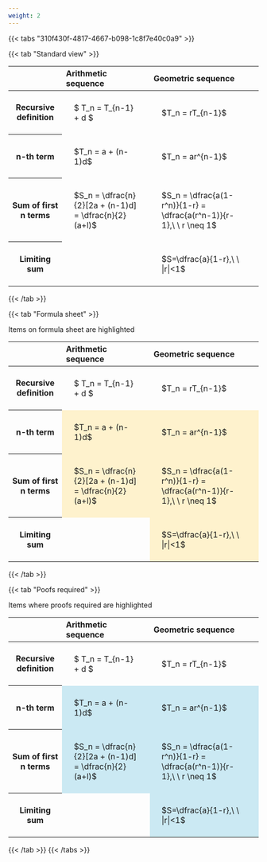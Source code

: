 ```yaml
---
weight: 2
---
```


{{< tabs "310f430f-4817-4667-b098-1c8f7e40c0a9" >}}

{{< tab "Standard view" >}}

<style type="text/css">
#T_105c5 th.col_heading {
  text-align: left;
  font-size: 1em;
}
#T_105c5 td {
  text-align: left;
  font-size: 1em;
  padding: 1.5em;
}
</style>
<table id="T_105c5">
  <thead>
    <tr>
      <th class="blank level0" >&nbsp;</th>
      <th id="T_105c5_level0_col0" class="col_heading level0 col0" >Arithmetic sequence</th>
      <th id="T_105c5_level0_col1" class="col_heading level0 col1" >Geometric sequence</th>
    </tr>
  </thead>
  <tbody>
    <tr>
      <th id="T_105c5_level0_row0" class="row_heading level0 row0" >Recursive definition</th>
      <td id="T_105c5_row0_col0" class="data row0 col0" >$ T_n = T_{n-1} + d $</td>
      <td id="T_105c5_row0_col1" class="data row0 col1" >$T_n = rT_{n-1}$</td>
    </tr>
    <tr>
      <th id="T_105c5_level0_row1" class="row_heading level0 row1" >n-th term</th>
      <td id="T_105c5_row1_col0" class="data row1 col0" >$T_n = a + (n-1)d$</td>
      <td id="T_105c5_row1_col1" class="data row1 col1" >$T_n = ar^{n-1}$</td>
    </tr>
    <tr>
      <th id="T_105c5_level0_row2" class="row_heading level0 row2" >Sum of first n terms</th>
      <td id="T_105c5_row2_col0" class="data row2 col0" >$S_n = \dfrac{n}{2}[2a + (n-1)d] = \dfrac{n}{2}(a+l)$</td>
      <td id="T_105c5_row2_col1" class="data row2 col1" >$S_n = \dfrac{a(1-r^n)}{1-r} = \dfrac{a(r^n-1)}{r-1},\ \  r \neq 1$</td>
    </tr>
    <tr>
      <th id="T_105c5_level0_row3" class="row_heading level0 row3" >Limiting sum</th>
      <td id="T_105c5_row3_col0" class="data row3 col0" ></td>
      <td id="T_105c5_row3_col1" class="data row3 col1" >$S=\dfrac{a}{1-r},\ \ |r|<1$</td>
    </tr>
  </tbody>
</table>
{{< /tab >}}

{{< tab "Formula sheet" >}}

Items on formula sheet are highlighted 
<br>
<style type="text/css">
#T_28938 th.col_heading {
  text-align: left;
  font-size: 1em;
}
#T_28938 td {
  text-align: left;
  font-size: 1em;
  padding: 1.5em;
}
#T_28938_row0_col0, #T_28938_row0_col1, #T_28938_row3_col0 {
  background-color: rgba(0,0,0,0);
}
#T_28938_row1_col0, #T_28938_row1_col1, #T_28938_row2_col0, #T_28938_row2_col1, #T_28938_row3_col1 {
  background-color: rgba(255,194,10, 0.2);
}
</style>
<table id="T_28938">
  <thead>
    <tr>
      <th class="blank level0" >&nbsp;</th>
      <th id="T_28938_level0_col0" class="col_heading level0 col0" >Arithmetic sequence</th>
      <th id="T_28938_level0_col1" class="col_heading level0 col1" >Geometric sequence</th>
    </tr>
  </thead>
  <tbody>
    <tr>
      <th id="T_28938_level0_row0" class="row_heading level0 row0" >Recursive definition</th>
      <td id="T_28938_row0_col0" class="data row0 col0" >$ T_n = T_{n-1} + d $</td>
      <td id="T_28938_row0_col1" class="data row0 col1" >$T_n = rT_{n-1}$</td>
    </tr>
    <tr>
      <th id="T_28938_level0_row1" class="row_heading level0 row1" >n-th term</th>
      <td id="T_28938_row1_col0" class="data row1 col0" >$T_n = a + (n-1)d$</td>
      <td id="T_28938_row1_col1" class="data row1 col1" >$T_n = ar^{n-1}$</td>
    </tr>
    <tr>
      <th id="T_28938_level0_row2" class="row_heading level0 row2" >Sum of first n terms</th>
      <td id="T_28938_row2_col0" class="data row2 col0" >$S_n = \dfrac{n}{2}[2a + (n-1)d] = \dfrac{n}{2}(a+l)$</td>
      <td id="T_28938_row2_col1" class="data row2 col1" >$S_n = \dfrac{a(1-r^n)}{1-r} = \dfrac{a(r^n-1)}{r-1},\ \  r \neq 1$</td>
    </tr>
    <tr>
      <th id="T_28938_level0_row3" class="row_heading level0 row3" >Limiting sum</th>
      <td id="T_28938_row3_col0" class="data row3 col0" ></td>
      <td id="T_28938_row3_col1" class="data row3 col1" >$S=\dfrac{a}{1-r},\ \ |r|<1$</td>
    </tr>
  </tbody>
</table>
{{< /tab >}}

{{< tab "Poofs required" >}}

Items where proofs required are highlighted 
<br>
<style type="text/css">
#T_4ec90 th.col_heading {
  text-align: left;
  font-size: 1em;
}
#T_4ec90 td {
  text-align: left;
  font-size: 1em;
  padding: 1.5em;
}
#T_4ec90_row0_col0, #T_4ec90_row0_col1, #T_4ec90_row3_col0 {
  background-color: rgba(0,0,0,0);
}
#T_4ec90_row1_col0, #T_4ec90_row1_col1, #T_4ec90_row2_col0, #T_4ec90_row2_col1, #T_4ec90_row3_col1 {
  background-color: rgba(0,150,200, 0.2);
}
</style>
<table id="T_4ec90">
  <thead>
    <tr>
      <th class="blank level0" >&nbsp;</th>
      <th id="T_4ec90_level0_col0" class="col_heading level0 col0" >Arithmetic sequence</th>
      <th id="T_4ec90_level0_col1" class="col_heading level0 col1" >Geometric sequence</th>
    </tr>
  </thead>
  <tbody>
    <tr>
      <th id="T_4ec90_level0_row0" class="row_heading level0 row0" >Recursive definition</th>
      <td id="T_4ec90_row0_col0" class="data row0 col0" >$ T_n = T_{n-1} + d $</td>
      <td id="T_4ec90_row0_col1" class="data row0 col1" >$T_n = rT_{n-1}$</td>
    </tr>
    <tr>
      <th id="T_4ec90_level0_row1" class="row_heading level0 row1" >n-th term</th>
      <td id="T_4ec90_row1_col0" class="data row1 col0" >$T_n = a + (n-1)d$</td>
      <td id="T_4ec90_row1_col1" class="data row1 col1" >$T_n = ar^{n-1}$</td>
    </tr>
    <tr>
      <th id="T_4ec90_level0_row2" class="row_heading level0 row2" >Sum of first n terms</th>
      <td id="T_4ec90_row2_col0" class="data row2 col0" >$S_n = \dfrac{n}{2}[2a + (n-1)d] = \dfrac{n}{2}(a+l)$</td>
      <td id="T_4ec90_row2_col1" class="data row2 col1" >$S_n = \dfrac{a(1-r^n)}{1-r} = \dfrac{a(r^n-1)}{r-1},\ \  r \neq 1$</td>
    </tr>
    <tr>
      <th id="T_4ec90_level0_row3" class="row_heading level0 row3" >Limiting sum</th>
      <td id="T_4ec90_row3_col0" class="data row3 col0" ></td>
      <td id="T_4ec90_row3_col1" class="data row3 col1" >$S=\dfrac{a}{1-r},\ \ |r|<1$</td>
    </tr>
  </tbody>
</table>
{{< /tab >}}
{{< /tabs >}}